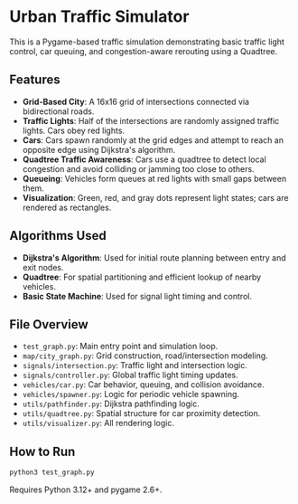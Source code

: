 # Urban Traffic Simulator

This is a Pygame-based traffic simulation demonstrating basic traffic light control, car queuing, and congestion-aware rerouting using a Quadtree.

## Features

- **Grid-Based City**: A 16x16 grid of intersections connected via bidirectional roads.
- **Traffic Lights**: Half of the intersections are randomly assigned traffic lights. Cars obey red lights.
- **Cars**: Cars spawn randomly at the grid edges and attempt to reach an opposite edge using Dijkstra's algorithm.
- **Quadtree Traffic Awareness**: Cars use a quadtree to detect local congestion and avoid colliding or jamming too close to others.
- **Queueing**: Vehicles form queues at red lights with small gaps between them.
- **Visualization**: Green, red, and gray dots represent light states; cars are rendered as rectangles.

## Algorithms Used

- **Dijkstra's Algorithm**: Used for initial route planning between entry and exit nodes.
- **Quadtree**: For spatial partitioning and efficient lookup of nearby vehicles.
- **Basic State Machine**: Used for signal light timing and control.

## File Overview

- `test_graph.py`: Main entry point and simulation loop.
- `map/city_graph.py`: Grid construction, road/intersection modeling.
- `signals/intersection.py`: Traffic light and intersection logic.
- `signals/controller.py`: Global traffic light timing updates.
- `vehicles/car.py`: Car behavior, queuing, and collision avoidance.
- `vehicles/spawner.py`: Logic for periodic vehicle spawning.
- `utils/pathfinder.py`: Dijkstra pathfinding logic.
- `utils/quadtree.py`: Spatial structure for car proximity detection.
- `utils/visualizer.py`: All rendering logic.

## How to Run

```bash
python3 test_graph.py
```

Requires Python 3.12+ and pygame 2.6+.
